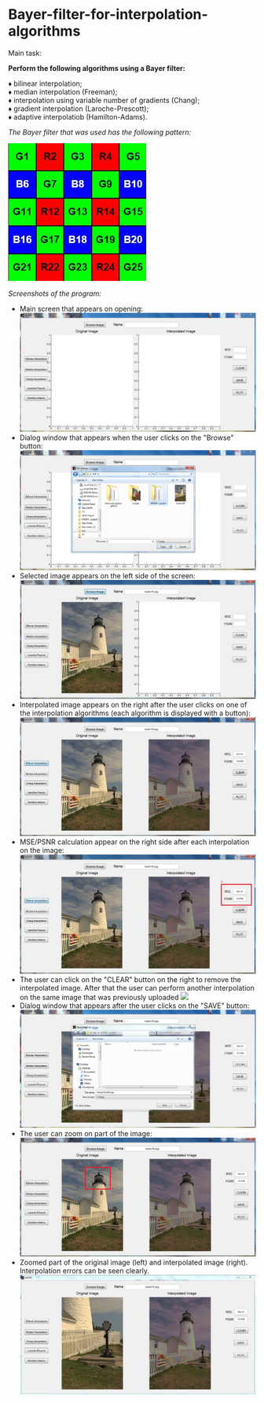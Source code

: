 # Bayer-filter-for-interpolation-algorithms

Main task: 

**Perform the following algorithms using a Bayer filter:<br />**

♦ bilinear interpolation;<br />
♦ median interpolation (Freeman);<br />
♦ interpolation using variable number of gradients (Chang);<br />
♦ gradient interpolation (Laroche-Prescott);<br />
♦ adaptive interpolatiob (Hamilton-Adams).<br />

*The Bayer filter that was used has the following pattern:*

![](Screenshots/GRBG1.JPG)

*Screenshots of the program:*

- Main screen that appears on opening:
![](Screenshots/1.JPG)
- Dialog window that appears when the user clicks on the "Browse" button:
![](Screenshots/2.JPG)
- Selected image appears on the left side of the screen:
![](Screenshots/3.JPG)
- Interpolated image appears on the right after the user clicks on one of the interpolation algorithms (each algorithm is displayed with a button):
![](Screenshots/4.JPG)
- MSE/PSNR calculation appear on the right side after each interpolation on the image:
![](Screenshots/4.1.JPG)                                                                      
- The user can click on the "CLEAR" button on the right to remove the interpolated image. After that the user can perform another interpolation on the same image that was previously uploaded
![](Screenshots/5-clear_button)
- Dialog window that appears after the user clicks on the "SAVE" button:
![](Screenshots/6.JPG)
- The user can zoom on part of the image:
![](Screenshots/7_Zoom.JPG)
- Zoomed part of the original image (left) and interpolated image (right). Interpolation errors can be seen clearly.
![](Screenshots/7_Zoom_2.JPG)
